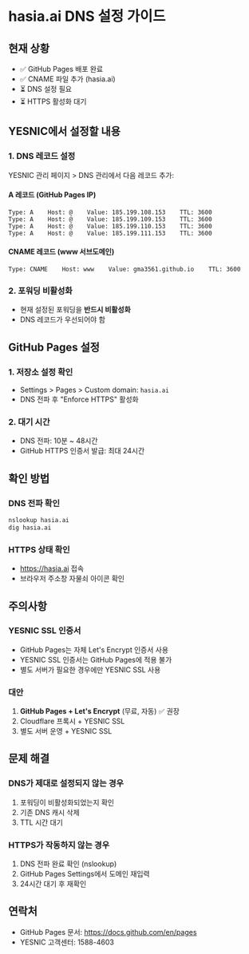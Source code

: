 # hasia.ai DNS 설정 가이드

## 현재 상황
- ✅ GitHub Pages 배포 완료
- ✅ CNAME 파일 추가 (hasia.ai)
- ⏳ DNS 설정 필요
- ⏳ HTTPS 활성화 대기

## YESNIC에서 설정할 내용

### 1. DNS 레코드 설정
YESNIC 관리 페이지 > DNS 관리에서 다음 레코드 추가:

#### A 레코드 (GitHub Pages IP)
```
Type: A    Host: @    Value: 185.199.108.153    TTL: 3600
Type: A    Host: @    Value: 185.199.109.153    TTL: 3600
Type: A    Host: @    Value: 185.199.110.153    TTL: 3600
Type: A    Host: @    Value: 185.199.111.153    TTL: 3600
```

#### CNAME 레코드 (www 서브도메인)
```
Type: CNAME    Host: www    Value: gma3561.github.io    TTL: 3600
```

### 2. 포워딩 비활성화
- 현재 설정된 포워딩을 **반드시 비활성화**
- DNS 레코드가 우선되어야 함

## GitHub Pages 설정

### 1. 저장소 설정 확인
- Settings > Pages > Custom domain: `hasia.ai`
- DNS 전파 후 "Enforce HTTPS" 활성화

### 2. 대기 시간
- DNS 전파: 10분 ~ 48시간
- GitHub HTTPS 인증서 발급: 최대 24시간

## 확인 방법

### DNS 전파 확인
```bash
nslookup hasia.ai
dig hasia.ai
```

### HTTPS 상태 확인
- https://hasia.ai 접속
- 브라우저 주소창 자물쇠 아이콘 확인

## 주의사항

### YESNIC SSL 인증서
- GitHub Pages는 자체 Let's Encrypt 인증서 사용
- YESNIC SSL 인증서는 GitHub Pages에 적용 불가
- 별도 서버가 필요한 경우에만 YESNIC SSL 사용

### 대안
1. **GitHub Pages + Let's Encrypt** (무료, 자동) ✅ 권장
2. Cloudflare 프록시 + YESNIC SSL
3. 별도 서버 운영 + YESNIC SSL

## 문제 해결

### DNS가 제대로 설정되지 않는 경우
1. 포워딩이 비활성화되었는지 확인
2. 기존 DNS 캐시 삭제
3. TTL 시간 대기

### HTTPS가 작동하지 않는 경우
1. DNS 전파 완료 확인 (nslookup)
2. GitHub Pages Settings에서 도메인 재입력
3. 24시간 대기 후 재확인

## 연락처
- GitHub Pages 문서: https://docs.github.com/en/pages
- YESNIC 고객센터: 1588-4603